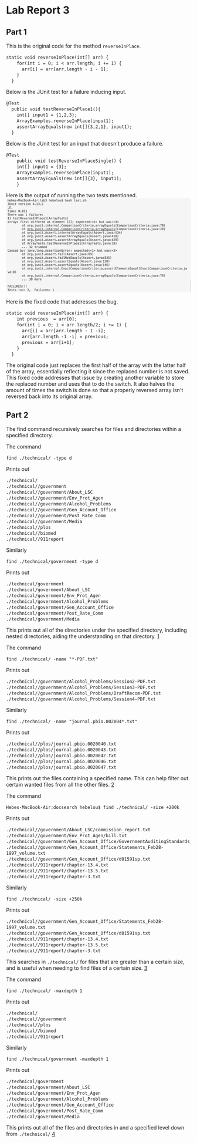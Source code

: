 # Lab Report 3
## Part 1
This is the original code for the method `reverseInPlace`.
```
static void reverseInPlace(int[] arr) {
    for(int i = 0; i < arr.length; i += 1) {
      arr[i] = arr[arr.length - i - 1];
    }
  }
```
Below is the JUnit test for a failure inducing input.
```
@Test
  public void testReverseInPlace1(){
    int[] input1 = {1,2,3};
    ArrayExamples.reverseInPlace(input1);
    assertArrayEquals(new int[]{3,2,1}, input1);
  }
```
Below is the JUnit test for an input that doesn't produce a failure.
```
@Test 
	public void testReverseInPlaceSingle() {
    int[] input1 = {3};
    ArrayExamples.reverseInPlace(input1);
    assertArrayEquals(new int[]{3}, input1);
	}
```
Here is the output of running the two tests mentioned.
![Image](CSE15L-Lab3-Q1.png)


Here is the fixed code that addresses the bug.
```
static void reverseInPlace(int[] arr) {
    int previous  = arr[0];
    for(int i = 0; i < arr.length/2; i += 1) {
      arr[i] = arr[arr.length - 1 -i];
      arr[arr.length -1 -i] = previous;
      previous = arr[i+1];
    }
  }
```
The original code just replaces the first half of the array with the latter half of the array, essentially reflecting it since the replaced number is not saved. This fixed code addresses that issue by creating another variable to store the replaced number and uses that to do the switch. It also halves the amount of times the switch is done so that a properly reversed array isn't reversed back into its original array.  

## Part 2
The find command recursively searches for files and directories within a specified directory.

The command
```
find ./technical/ -type d
```
Prints out
```
./technical/
./technical//government
./technical//government/About_LSC
./technical//government/Env_Prot_Agen
./technical//government/Alcohol_Problems
./technical//government/Gen_Account_Office
./technical//government/Post_Rate_Comm
./technical//government/Media
./technical//plos
./technical//biomed
./technical//911report
```
Similarly
```
find ./technical/government -type d
```
Prints out
```
./technical/government
./technical/government/About_LSC
./technical/government/Env_Prot_Agen
./technical/government/Alcohol_Problems
./technical/government/Gen_Account_Office
./technical/government/Post_Rate_Comm
./technical/government/Media
```
This prints out all of the directories under the specified directory, including nested directories, aiding the understanding on that directory. 
[1](https://snapshooter.com/learn/linux/find)

The command
```
find ./technical/ -name "*-PDF.txt"
```
Prints out
```
./technical//government/Alcohol_Problems/Session2-PDF.txt
./technical//government/Alcohol_Problems/Session3-PDF.txt
./technical//government/Alcohol_Problems/DraftRecom-PDF.txt
./technical//government/Alcohol_Problems/Session4-PDF.txt
```
Similarly 
```
find ./technical/ -name "journal.pbio.002004*.txt"
```
Prints out
```
./technical//plos/journal.pbio.0020040.txt
./technical//plos/journal.pbio.0020043.txt
./technical//plos/journal.pbio.0020042.txt
./technical//plos/journal.pbio.0020046.txt
./technical//plos/journal.pbio.0020047.txt
```
This prints out the files containing a specified name. This can help filter out certain wanted files from all the other files. 
[2](https://snapshooter.com/learn/linux/find)

The command 
```
Hebes-MacBook-Air:docsearch hebelou$ find ./technical/ -size +200k
```
Prints out
```
./technical//government/About_LSC/commission_report.txt
./technical//government/Env_Prot_Agen/bill.txt
./technical//government/Gen_Account_Office/GovernmentAuditingStandards_yb2002ed.txt
./technical//government/Gen_Account_Office/Statements_Feb28-1997_volume.txt
./technical//government/Gen_Account_Office/d01591sp.txt
./technical//911report/chapter-13.4.txt
./technical//911report/chapter-13.5.txt
./technical//911report/chapter-3.txt
```
Similarly
```
find ./technical/ -size +250k
```
Prints out
```
./technical//government/Gen_Account_Office/Statements_Feb28-1997_volume.txt
./technical//government/Gen_Account_Office/d01591sp.txt
./technical//911report/chapter-13.4.txt
./technical//911report/chapter-13.5.txt
./technical//911report/chapter-3.txt
```
This searches in `./technical/` for files that are greater than a certain size, and is useful when needing to find files of a certain size.
[3](https://snapshooter.com/learn/linux/find)

The command 
```
find ./technical/ -maxdepth 1
```
Prints out
```
./technical/
./technical//government
./technical//plos
./technical//biomed
./technical//911report
```
Similarly
```
find ./technical/government -maxdepth 1
```
Prints out
```
./technical/government
./technical/government/About_LSC
./technical/government/Env_Prot_Agen
./technical/government/Alcohol_Problems
./technical/government/Gen_Account_Office
./technical/government/Post_Rate_Comm
./technical/government/Media
```
This prints out all of the files and directories in and a specified level down from `./technical/` 
[4](https://www.tutorialspoint.com/mindepth-and-maxdepth-in-linux-find-command-for-limiting-search-to-a-specific-directory)
